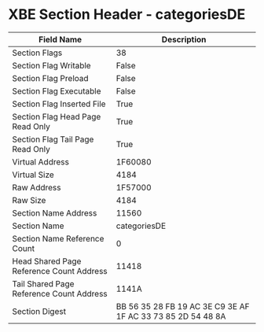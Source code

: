 # XBE Section Header - categoriesDE

| Field Name | Description |
|---|---|
| Section Flags | 38 |
| Section Flag Writable | False |
| Section Flag Preload | False |
| Section Flag Executable | False |
| Section Flag Inserted File | True |
| Section Flag Head Page Read Only | True |
| Section Flag Tail Page Read Only | True |
| Virtual Address | 1F60080 |
| Virtual Size | 4184 |
| Raw Address | 1F57000 |
| Raw Size | 4184 |
| Section Name Address | 11560 |
| Section Name | categoriesDE |
| Section Name Reference Count | 0 |
| Head Shared Page Reference Count Address | 11418 |
| Tail Shared Page Reference Count Address | 1141A |
| Section Digest | BB 56 35 28 FB 19 AC 3E C9 3E AF 1F AC 33 73 85 2D 54 48 8A |
